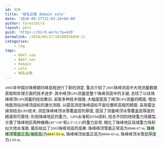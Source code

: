 ```yaml
---
id: 420
title: '域名出售 domain sale'
date: '2010-09-27T21:03:26+08:00'
author: forestbird
layout: post
guid: 'https://bird.work/?p=420'
permalink: /2010/09/27/20100926699-2/
categories:
    - log
tags:
    - 8847.com
    - 8847.net
    - domain
    - sale
    - 域名出售
---
```


<span style="font-size: small"> </span>

<span style="font-size: small"><span style="font-family: 宋体"> 2005年中国对珠穆朗玛峰高程进行了新的测定. 重点介绍了2005珠峰测高中大地测量数据获取和处理方面的技术进步: 其中峰顶GPS测量是整个珠峰测高中的关键, 总结了以往珠峰峰顶GPS测量的经验教训, 采取多种技术措施, 大幅度提高了峰顶GPS测量的精度; 增加地面测站对峰顶觇标的激光测距, 以提高测定珠峰觇标平面位置和高程的精度; 采用雷达探测结合GPS技术, 测定珠峰峰顶冰雪覆盖层的厚度, 提高了测量峰顶冰雪覆盖层厚度的精度和可靠性; 利用珠峰地区的重力、GPS水准和DTM资料, 结合不同的地球重力场模型, 计算了珠峰地区两种栅格(30"×30"和2.5′×2.5′)的重力异常, 精化了珠峰地区局域重力场和似大地水准面. 最后给出了2005珠峰测高的成果: 珠峰峰顶雪面正常高为8846.67 m, <span style="background-color: #ccffcc">珠峰峰顶雪面正高(海拔高)</span>为<span style="background-color: #ffff99">8847.93 m</span>, 珠峰峰顶岩面正高为8844.43 m, 珠峰峰顶冰雪层厚度为3.50 m.</span></span>